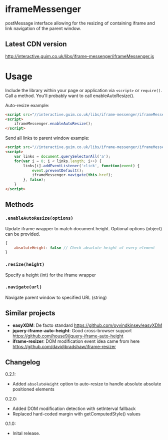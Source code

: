 iframeMessenger
===============
postMessage interface allowing for the resizing of containing iframe
and link navigation of the parent window.


## Latest CDN version

http://interactive.guim.co.uk/libs/iframe-messenger/iframeMessenger.js

Usage
=====

Include the library within your page or application via `<script>` or `require()`. Call a method. You'll probably want to call enableAutoResize().

Auto-resize example:
```html
<script src="//interactive.guim.co.uk/libs/iframe-messenger/iframeMessenger.js"></script>
<script>
    iframeMessenger.enableAutoResize();
</script>
```

Send all links to parent window example:
```html
<script src="//interactive.guim.co.uk/libs/iframe-messenger/iframeMessenger.js"></script>
<script>
    var links = document.querySelectorAll('a');
    for(var i = 0; i < links.length; i++) {
        links[i].addEventListener('click', function(event) {
            event.preventDefault();
            iframeMessenger.navigate(this.href);
        }, false);
    }
</script>
```

## Methods

### `.enableAutoResize(options)`
Update iframe wrapper to match document height. Optional options (object) can be provided.
```JavaScript
{
    absoluteHeight: false // Check absolute height of every element
}
```

### `.resize(height)`
Specify a height (int) for the iframe wrapper

### `.navigate(url)`
Navigate parent window to specified URL (string)

## Similar projects
 - **easyXDM**: De facto standard https://github.com/oyvindkinsey/easyXDM
 - **jquery-iframe-auto-height**: Good cross-browser support https://github.com/house9/jquery-iframe-auto-height
 - **iframe-resizer**: DOM modification event idea came from here https://github.com/davidjbradshaw/iframe-resizer



## Changelog
0.2.1:
- Added `absoluteHeight` option to auto-resize to handle absolute absolute positioned elements

0.2.0:
- Added DOM modification detection with setInterval fallback
- Replaced hard-coded margin with getComputedStyle() values

0.1.0:
- Inital release.
